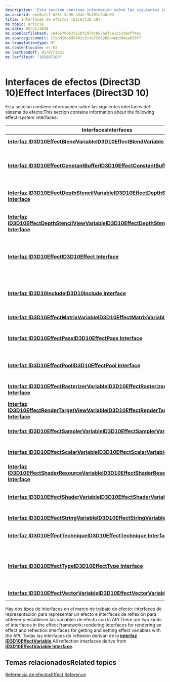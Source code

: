 ```yaml
---
description: 'Esta sección contiene información sobre las siguientes interfaces del sistema de efecto:'
ms.assetid: ebe0afc7-6261-4c96-a54e-9b491e240c03
title: Interfaces de efectos (Direct3D 10)
ms.topic: article
ms.date: 05/31/2018
ms.openlocfilehash: 1946e7b9e3711bf2d79c0876efca1c533e0ff4ec
ms.sourcegitcommit: c7add10d695482e1ceb72d62b8a4ebd84ea050f7
ms.translationtype: MT
ms.contentlocale: es-ES
ms.lasthandoff: 01/07/2021
ms.locfileid: "103807160"
---
```

# <a name="effect-interfaces-direct3d-10"></a><span data-ttu-id="5dbf6-103">Interfaces de efectos (Direct3D 10)</span><span class="sxs-lookup"><span data-stu-id="5dbf6-103">Effect Interfaces (Direct3D 10)</span></span>

<span data-ttu-id="5dbf6-104">Esta sección contiene información sobre las siguientes interfaces del sistema de efecto:</span><span class="sxs-lookup"><span data-stu-id="5dbf6-104">This section contains information about the following effect-system interfaces:</span></span>



| <span data-ttu-id="5dbf6-105">Interfaces</span><span class="sxs-lookup"><span data-stu-id="5dbf6-105">Interfaces</span></span>                                                                                     | <span data-ttu-id="5dbf6-106">Descripción</span><span class="sxs-lookup"><span data-stu-id="5dbf6-106">Description</span></span>                                                      |
|------------------------------------------------------------------------------------------------|------------------------------------------------------------------|
| [<span data-ttu-id="5dbf6-107">**Interfaz ID3D10EffectBlendVariable**</span><span class="sxs-lookup"><span data-stu-id="5dbf6-107">**ID3D10EffectBlendVariable Interface**</span></span>](/windows/desktop/api/D3D10Effect/nn-d3d10effect-id3d10effectblendvariable)                       | <span data-ttu-id="5dbf6-108">Accede al estado de Blend.</span><span class="sxs-lookup"><span data-stu-id="5dbf6-108">Accesses blend state.</span></span>                                            |
| [<span data-ttu-id="5dbf6-109">**Interfaz ID3D10EffectConstantBuffer**</span><span class="sxs-lookup"><span data-stu-id="5dbf6-109">**ID3D10EffectConstantBuffer Interface**</span></span>](/windows/desktop/api/D3D10Effect/nn-d3d10effect-id3d10effectconstantbuffer)                     | <span data-ttu-id="5dbf6-110">Accede a un búfer de textura o a un búfer de constantes.</span><span class="sxs-lookup"><span data-stu-id="5dbf6-110">Accesses a texture-buffer or a constant-buffer.</span></span>                  |
| [<span data-ttu-id="5dbf6-111">**Interfaz ID3D10EffectDepthStencilVariable**</span><span class="sxs-lookup"><span data-stu-id="5dbf6-111">**ID3D10EffectDepthStencilVariable Interface**</span></span>](/windows/desktop/api/D3D10Effect/nn-d3d10effect-id3d10effectdepthstencilvariable)         | <span data-ttu-id="5dbf6-112">Obtiene acceso al estado de la galería de símbolos de profundidad.</span><span class="sxs-lookup"><span data-stu-id="5dbf6-112">Accesses depth-stencil state.</span></span>                                    |
| [<span data-ttu-id="5dbf6-113">**Interfaz ID3D10EffectDepthStencilViewVariable**</span><span class="sxs-lookup"><span data-stu-id="5dbf6-113">**ID3D10EffectDepthStencilViewVariable Interface**</span></span>](/windows/desktop/api/D3D10Effect/nn-d3d10effect-id3d10effectdepthstencilviewvariable) | <span data-ttu-id="5dbf6-114">Obtiene acceso a una vista de galería de símbolos de profundidad.</span><span class="sxs-lookup"><span data-stu-id="5dbf6-114">Accesses a depth-stencil view.</span></span>                                   |
| [<span data-ttu-id="5dbf6-115">**Interfaz ID3D10Effect**</span><span class="sxs-lookup"><span data-stu-id="5dbf6-115">**ID3D10Effect Interface**</span></span>](/windows/desktop/api/D3D10Effect/nn-d3d10effect-id3d10effect)                                                 | <span data-ttu-id="5dbf6-116">Encapsula el estado de la canalización en una o más técnicas de representación.</span><span class="sxs-lookup"><span data-stu-id="5dbf6-116">Encapsulates pipeline state in one or more rendering techniques.</span></span> |
| <span data-ttu-id="5dbf6-117">[**Interfaz ID3D10Include**](/previous-versions/windows/desktop/legacy/bb173775(v=vs.85))</span><span class="sxs-lookup"><span data-stu-id="5dbf6-117">[**ID3D10Include Interface**](/previous-versions/windows/desktop/legacy/bb173775(v=vs.85))</span></span>                                               | <span data-ttu-id="5dbf6-118">Métodos implementados por el usuario para leer archivos de inclusión.</span><span class="sxs-lookup"><span data-stu-id="5dbf6-118">User-implemented methods for reading include files.</span></span>              |
| [<span data-ttu-id="5dbf6-119">**Interfaz ID3D10EffectMatrixVariable**</span><span class="sxs-lookup"><span data-stu-id="5dbf6-119">**ID3D10EffectMatrixVariable Interface**</span></span>](/windows/desktop/api/D3D10Effect/nn-d3d10effect-id3d10effectmatrixvariable)                     | <span data-ttu-id="5dbf6-120">Obtiene acceso a una matriz.</span><span class="sxs-lookup"><span data-stu-id="5dbf6-120">Accesses a matrix.</span></span>                                               |
| [<span data-ttu-id="5dbf6-121">**Interfaz ID3D10EffectPass**</span><span class="sxs-lookup"><span data-stu-id="5dbf6-121">**ID3D10EffectPass Interface**</span></span>](/windows/desktop/api/D3D10Effect/nn-d3d10effect-id3d10effectpass)                                         | <span data-ttu-id="5dbf6-122">Encapsula el estado del efecto en un paso.</span><span class="sxs-lookup"><span data-stu-id="5dbf6-122">Encapsulates effect state in a pass.</span></span>                             |
| [<span data-ttu-id="5dbf6-123">**Interfaz ID3D10EffectPool**</span><span class="sxs-lookup"><span data-stu-id="5dbf6-123">**ID3D10EffectPool Interface**</span></span>](/windows/desktop/api/D3D10Effect/nn-d3d10effect-id3d10effectpool)                                         | <span data-ttu-id="5dbf6-124">Identifica las variables de efectos compartidos.</span><span class="sxs-lookup"><span data-stu-id="5dbf6-124">Identifies shared-effect variables.</span></span>                              |
| [<span data-ttu-id="5dbf6-125">**Interfaz ID3D10EffectRasterizerVariable**</span><span class="sxs-lookup"><span data-stu-id="5dbf6-125">**ID3D10EffectRasterizerVariable Interface**</span></span>](/windows/desktop/api/D3D10Effect/nn-d3d10effect-id3d10effectrasterizervariable)             | <span data-ttu-id="5dbf6-126">Obtiene acceso al estado del rasterizador.</span><span class="sxs-lookup"><span data-stu-id="5dbf6-126">Accesses rasterizer state.</span></span>                                       |
| [<span data-ttu-id="5dbf6-127">**Interfaz ID3D10EffectRenderTargetViewVariable**</span><span class="sxs-lookup"><span data-stu-id="5dbf6-127">**ID3D10EffectRenderTargetViewVariable Interface**</span></span>](/windows/desktop/api/D3D10Effect/nn-d3d10effect-id3d10effectrendertargetviewvariable) | <span data-ttu-id="5dbf6-128">Obtiene acceso a un destino de representación.</span><span class="sxs-lookup"><span data-stu-id="5dbf6-128">Accesses a render target.</span></span>                                        |
| [<span data-ttu-id="5dbf6-129">**Interfaz ID3D10EffectSamplerVariable**</span><span class="sxs-lookup"><span data-stu-id="5dbf6-129">**ID3D10EffectSamplerVariable Interface**</span></span>](/windows/desktop/api/D3D10Effect/nn-d3d10effect-id3d10effectsamplervariable)                   | <span data-ttu-id="5dbf6-130">Obtiene acceso al estado de muestra.</span><span class="sxs-lookup"><span data-stu-id="5dbf6-130">Accesses sampler state.</span></span>                                          |
| [<span data-ttu-id="5dbf6-131">**Interfaz ID3D10EffectScalarVariable**</span><span class="sxs-lookup"><span data-stu-id="5dbf6-131">**ID3D10EffectScalarVariable Interface**</span></span>](/windows/desktop/api/D3D10Effect/nn-d3d10effect-id3d10effectscalarvariable)                     | <span data-ttu-id="5dbf6-132">Obtiene acceso a una variable escalar.</span><span class="sxs-lookup"><span data-stu-id="5dbf6-132">Accesses a scalar variable.</span></span>                                      |
| [<span data-ttu-id="5dbf6-133">**Interfaz ID3D10EffectShaderResourceVariable**</span><span class="sxs-lookup"><span data-stu-id="5dbf6-133">**ID3D10EffectShaderResourceVariable Interface**</span></span>](/windows/desktop/api/D3D10Effect/nn-d3d10effect-id3d10effectshaderresourcevariable)     | <span data-ttu-id="5dbf6-134">Accede a un recurso de sombreador.</span><span class="sxs-lookup"><span data-stu-id="5dbf6-134">Accesses a shader resource.</span></span>                                      |
| [<span data-ttu-id="5dbf6-135">**Interfaz ID3D10EffectShaderVariable**</span><span class="sxs-lookup"><span data-stu-id="5dbf6-135">**ID3D10EffectShaderVariable Interface**</span></span>](/windows/desktop/api/D3D10Effect/nn-d3d10effect-id3d10effectshadervariable)                     | <span data-ttu-id="5dbf6-136">Obtiene acceso a una variable de sombreador.</span><span class="sxs-lookup"><span data-stu-id="5dbf6-136">Accesses a shader variable.</span></span>                                      |
| [<span data-ttu-id="5dbf6-137">**Interfaz ID3D10EffectStringVariable**</span><span class="sxs-lookup"><span data-stu-id="5dbf6-137">**ID3D10EffectStringVariable Interface**</span></span>](/windows/desktop/api/D3D10Effect/nn-d3d10effect-id3d10effectstringvariable)                     | <span data-ttu-id="5dbf6-138">Obtiene acceso a una cadena.</span><span class="sxs-lookup"><span data-stu-id="5dbf6-138">Accesses a string.</span></span>                                               |
| [<span data-ttu-id="5dbf6-139">**Interfaz ID3D10EffectTechnique**</span><span class="sxs-lookup"><span data-stu-id="5dbf6-139">**ID3D10EffectTechnique Interface**</span></span>](/windows/desktop/api/D3D10Effect/nn-d3d10effect-id3d10effecttechnique)                               | <span data-ttu-id="5dbf6-140">Encapsula una o varias fases.</span><span class="sxs-lookup"><span data-stu-id="5dbf6-140">Encapsulates one or more passes.</span></span>                                 |
| [<span data-ttu-id="5dbf6-141">**Interfaz ID3D10EffectType**</span><span class="sxs-lookup"><span data-stu-id="5dbf6-141">**ID3D10EffectType Interface**</span></span>](/windows/desktop/api/D3D10Effect/nn-d3d10effect-id3d10effecttype)                                         | <span data-ttu-id="5dbf6-142">Implementa los métodos para tener acceso a las variables de efecto.</span><span class="sxs-lookup"><span data-stu-id="5dbf6-142">Implements methods for accessing effect variables.</span></span>               |
| [<span data-ttu-id="5dbf6-143">**Interfaz ID3D10EffectVectorVariable**</span><span class="sxs-lookup"><span data-stu-id="5dbf6-143">**ID3D10EffectVectorVariable Interface**</span></span>](/windows/desktop/api/D3D10Effect/nn-d3d10effect-id3d10effectvectorvariable)                     | <span data-ttu-id="5dbf6-144">Obtiene acceso a un vector.</span><span class="sxs-lookup"><span data-stu-id="5dbf6-144">Accesses a vector.</span></span>                                               |



 

<span data-ttu-id="5dbf6-145">Hay dos tipos de interfaces en el marco de trabajo de efecto: interfaces de representación para representar un efecto e interfaces de reflexión para obtener y establecer las variables de efecto con la API.</span><span class="sxs-lookup"><span data-stu-id="5dbf6-145">There are two kinds of interfaces in the effect framework: rendering interfaces for rendering an effect and reflection interfaces for getting and setting effect variables with the API.</span></span> <span data-ttu-id="5dbf6-146">Todas las interfaces de reflexión derivan de la [**interfaz ID3D10EffectVariable**](/windows/desktop/api/D3D10Effect/nn-d3d10effect-id3d10effectvariable).</span><span class="sxs-lookup"><span data-stu-id="5dbf6-146">All reflection interfaces derive from [**ID3D10EffectVariable Interface**](/windows/desktop/api/D3D10Effect/nn-d3d10effect-id3d10effectvariable).</span></span>

## <a name="related-topics"></a><span data-ttu-id="5dbf6-147">Temas relacionados</span><span class="sxs-lookup"><span data-stu-id="5dbf6-147">Related topics</span></span>

<dl> <dt>

[<span data-ttu-id="5dbf6-148">Referencia de efectos</span><span class="sxs-lookup"><span data-stu-id="5dbf6-148">Effect Reference</span></span>](d3d10-graphics-reference-effect.md)
</dt> </dl>

 

 
